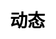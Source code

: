 ---
title: "动态"

css: "scss/news.scss"

section1:
  title: 动态
  content: 为您分享KubeSphere 的最佳实践及媒体报道
  topImage: /images/news/news-top.jpg

section2:
  news:
    - title: 谷歌开源的K8S太“难”用？青云推KubeSphere抢占容器市场
      description: 青云QingCloud一边模仿Red Hat，一边想要吃掉单一生态的容器创业公司，云计算未来的竞争之路应该怎么走？
      image: /images/news/tmtpost.jpg
      link: 'https://www.tmtpost.com/3908673.html'
    - title: 一把利剑，青云容器新品KubeSphere之六大核心功能
      description: 一个基于 Kubernetes（K8S） 基础构建的企业级分布式多租户容器管理平台，是青云在今年Cloud Insight大会上推出7大年度新品的核心产品，它有哪些功能亮点？
      image: /images/news/doit.jpg
      link: 'https://www.doit.com.cn/p/311804.html'
    - title: KubeSphere：CNCF 容器新贵能否解决 K8s 的诸多问题？
      description: 近日，KubeSphere 容器平台高级版 2.0 正式发布并加入开源组织 CNCF，这是否足以解决 Kubernetes 存在的诸多问题？
      image: /images/news/info.jpg
      link: 'https://www.infoq.cn/article/zcDT2RY1h2dksVld-CZU'
    - title: 为什么说KubeSphere容器平台是云原生时代的“集大成者”？
      description: 从定义来看，云原生意味着企业的应用程序要在云中，而不是在传统的数据中心。而CNCF(Cloud Native Computing Foundation 云原生计算基金会)则认为，使用开源软件堆栈进行容器化，这才是真正的云原生
      image: /images/news/it168.jpg
      link: 'http://cloud.it168.com/a2019/0428/5169/000005169586.shtml'
    - title: 专访青云KubeSphere容器团队：我们为何不放过这个新赛道？
      description: Kubernetes这一容器工具的发起者是远在美国山景城的谷歌，但眼下，这一技术正跨越太平洋，被中国的青云QingCloud做了更多优化升级。那么，其背后的团队是经过怎样曲折的过程才打磨成功这款产品？经历了多少故事？
      image: /images/news/leifeng.jpg
      link: 'https://www.leiphone.com/news/201906/IgfYixoS86T6uxWA.html'
    - title: 三问KubeSphere 容器平台有何过人之处？
      description: 数字孪生、数字化、万物互联&5G、AI、区块链……层出不穷的新技术迎面而来，数字化转型也从1.0进入到了2.0时代，如何将生产、销售、运营等所有环节赋予数字力量，经由业务全面满足顾客所需，构建未来竞争优势，青云QingCloud深谙此道。
      image: /images/news/ccid.jpg
      link: 'http://news.ccidnet.com/2019/0419/10470510.shtml'
---